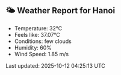<!-- WEATHER-START -->
## 🌤 Weather Report for Hanoi

- Temperature: 32°C
- Feels like: 37.07°C
- Conditions: few clouds
- Humidity: 60%
- Wind Speed: 1.85 m/s

Last updated: 2025-10-12 04:25:13 UTC
<!-- WEATHER-END -->
